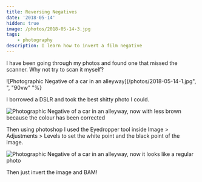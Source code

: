 ```yaml
---
title: Reversing Negatives
date: '2018-05-14'
hidden: true
image: /photos/2018-05-14-3.jpg
tags: 
    - photography
description: I learn how to invert a film negative
---
```


I have been going through my photos and found one that missed the scanner. Why not try to scan it myself?

![Photographic Negative of a car in an alleyway](/photos/2018-05-14-1.jpg", ", "90vw" "%}

I borrowed a DSLR and took the best shitty photo I could.

![Photographic Negative of a car in an alleyway, now with less brown because the colour has been corrected](/photos/2018-05-14-2.jpg)

Then using photoshop I used the Eyedropper tool inside Image > Adjustments > Levels to set the white point and the black point of the image.

![Photographic Negative of a car in an alleyway, now it looks like a regular photo](/photos/2018-05-14-3.jpg)

Then just invert the image and BAM!